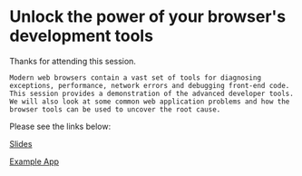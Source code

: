 # Unlock the power of your browser's development tools

Thanks for attending this session. 


`Modern web browsers contain a vast set of tools for diagnosing exceptions, performance, network errors and debugging front-end code. This session provides a demonstration of the advanced developer tools. We will also look at some common web application problems and how the browser tools can be used to uncover the root cause.`

Please see the links below:

[Slides](https://github.com/mikerapa/browser-tools-demo/blob/master/Browser%20Dev%20Tools.pdf)

[Example App](https://github.com/mikerapa/browser-tools-demo)